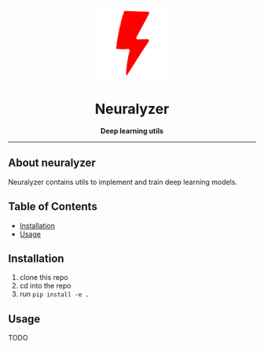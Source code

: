 <div align="center">

<img
  src="docs/assets/logo.png"
  alt="Alt text"
  title="Optional title"
  style="display: inline-block; margin: 0 auto; width: 150px">

# Neuralyzer

**Deep learning utils**

---

</div>

## About neuralyzer

Neuralyzer contains utils to implement and train deep learning models.

## Table of Contents

- [Installation](#installation)
- [Usage](#usage)

## Installation

1. clone this repo
2. cd into the repo
3. run `pip install -e .`

## Usage

TODO
